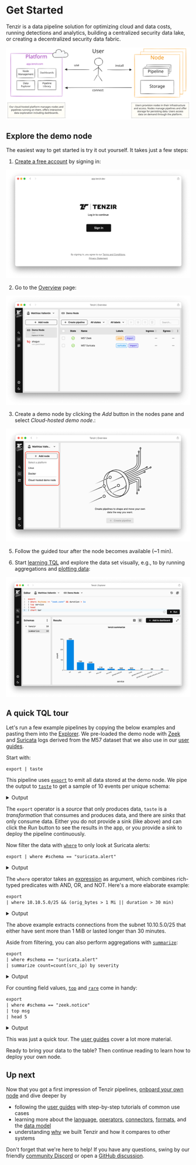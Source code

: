 # Get Started

Tenzir is a data pipeline solution for optimizing cloud and data costs, running
detections and analytics, building a centralized security data lake, or creating
a decentralized security data fabric.

![Tenzir Moving Parts](platform-and-nodes.excalidraw.svg)

## Explore the demo node

The easiest way to get started is try it out yourself. It takes just a few
steps:

1. [Create a free account](setup-guides/set-up-an-account.md) by signing in:

![Sign in](example-signin.png)

2. Go to the [Overview](https://app.tenzir.com/overview) page:

![Overview](example-overview.png)

3. Create a demo node by clicking the *Add* button in the nodes pane and select
   *Cloud-hosted demo node*.:

![Add node](example-add-node.png)

5. Follow the guided tour after the node becomes available (~1 min).

6. Start [learning TQL](language.md) and explore the
   data set visually, e.g., to by running aggregations and
   [plotting data](operators/chart.md):

![Bar chart](example-barchart.png)

## A quick TQL tour

Let's run a few example pipelines by copying the below examples
and pasting them into the [Explorer](https://app.tenzir.com/explorer). We
pre-loaded the demo node with [Zeek](https://zeek.org) and
[Suricata](https://suricata.io) logs derived from the M57 dataset that we also
use in our [user guides](user-guides.md).

Start with:

```
export | taste
```

This pipeline uses [`export`](operators/export.md) to emit all data
stored at the demo node. We pipe the output to
[`taste`](operators/taste.md) to get a sample of 10 events per
unique schema:

<details>
<summary>Output</summary>

```json
{
  "timestamp": "2021-11-18T09:48:16.122571",
  "flow_id": 1722746302079096,
  "pcap_cnt": 349263,
  "vlan": null,
  "in_iface": null,
  "src_ip": "172.17.2.163",
  "src_port": 63342,
  "dest_ip": "45.46.53.140",
  "dest_port": 2222,
  "proto": "TCP",
  "event_type": "tls",
  "community_id": null,
  "tls": {
    "sni": null,
    "session_resumed": null,
    "subject": "C=FR, OU=Seefzjitxo Aolexzn, CN=albfyae.mobi",
    "issuerdn": "C=FR, ST=XF, L=Fke, O=Jvohtaneo Znpfkecey Eotel Aorod, CN=albfyae.mobi",
    "serial": "0A:F1",
    "fingerprint": "6b:0d:bc:a3:ec:fc:4b:56:8a:51:aa:dc:96:b3:e7:35:e6:99:3f:60",
    "ja3": {
      "hash": "51c64c77e60f3980eea90869b68c58a8",
      "string": "771,49196-49195-49200-49199-49188-49187-49192-49191-49162-49161-49172-49171-157-156-61-60-53-47-10,10-11-13-35-23-65281,29-23-24,0"
    },
    "ja3s": {
      "hash": "7c02dbae662670040c7af9bd15fb7e2f",
      "string": "771,157,65281-35"
    },
    "notbefore": "2021-09-23T09:50:44.000000",
    "notafter": "2023-09-23T14:57:14.000000",
    "version": "TLS 1.2"
  },
  "metadata": {
    "flowints": {
      "applayer.anomaly.count": null
    },
    "flowbits": [
      "ET.Evil",
      "ET.BotccIP"
    ]
  }
}
{
  "timestamp": "2021-11-18T09:32:13.566661",
  "flow_id": 1030296579147908,
  "pcap_cnt": 342987,
  "vlan": null,
  "in_iface": null,
  "src_ip": "172.17.2.163",
  "src_port": 63226,
  "dest_ip": "81.214.126.173",
  "dest_port": 2222,
  "proto": "TCP",
  "event_type": "tls",
  "community_id": null,
  "tls": {
    "sni": null,
    "session_resumed": null,
    "subject": "C=PT, OU=Pejmpse Idtyoor Geiw, CN=myzdef.biz",
    "issuerdn": "C=PT, ST=NP, L=Dejxhypqn Tyswmkejf, O=Enfdxjtlz Gucuat LLC., CN=myzdef.biz",
    "serial": "25:9F",
    "fingerprint": "89:98:69:69:01:8e:e9:a3:e6:ba:17:7a:f5:c6:e1:b8:1b:70:e8:cc",
    "ja3": {
      "hash": "51c64c77e60f3980eea90869b68c58a8",
      "string": "771,49196-49195-49200-49199-49188-49187-49192-49191-49162-49161-49172-49171-157-156-61-60-53-47-10,10-11-13-35-23-65281,29-23-24,0"
    },
    "ja3s": {
      "hash": "7c02dbae662670040c7af9bd15fb7e2f",
      "string": "771,157,65281-35"
    },
    "notbefore": "2021-09-22T17:14:19.000000",
    "notafter": "2023-09-23T01:14:49.000000",
    "version": "TLS 1.2"
  },
  "metadata": {
    "flowints": {
      "applayer.anomaly.count": null
    },
    "flowbits": null
  }
}
```

(Only first 2 results shown. Output may vary.)

:::note Demo Dataset
On this site we display the data in JSON. In the Explorer, you can enjoy a
richer display in an interactive table. You can also produce the outputs here by
invoking `tenzir <pipeline>` on the command line or
`docker run -it tenzir/tenzir <pipeline>` when using Docker.
:::

</details>

The `export` operator is a *source* that only produces data, `taste` is a
*transformation* that consumes and produces data, and there are *sinks* that
only consume data. Either you do not provide a sink (like above) and can click
the *Run* button to see the results in the app, or you provide a sink to deploy
the pipeline continuously.

Now filter the data with [`where`](operators/where.md) to only
look at Suricata alerts:

```
export | where #schema == "suricata.alert"
```

<details>
<summary>Output</summary>

```json
{
  "timestamp": "2021-11-17T13:52:05.695469",
  "flow_id": 1868285155318879,
  "pcap_cnt": 143,
  "vlan": null,
  "in_iface": null,
  "src_ip": "14.1.112.177",
  "src_port": 38376,
  "dest_ip": "198.71.247.91",
  "dest_port": 123,
  "proto": "UDP",
  "event_type": "alert",
  "community_id": null,
  "alert": {
    "app_proto": null,
    "action": "allowed",
    "gid": 1,
    "signature_id": 2017919,
    "rev": 2,
    "signature": "ET DOS Possible NTP DDoS Inbound Frequent Un-Authed MON_LIST Requests IMPL 0x03",
    "category": "Attempted Denial of Service",
    "severity": 2,
    "source": {
      "ip": null,
      "port": null
    },
    "target": {
      "ip": null,
      "port": null
    },
    "metadata": {
      "created_at": [
        "2014_01_03"
      ],
      "updated_at": [
        "2014_01_03"
      ]
    }
  },
  "flow": {
    "pkts_toserver": 2,
    "pkts_toclient": 0,
    "bytes_toserver": 468,
    "bytes_toclient": 0,
    "start": "2021-11-17T13:52:05.695391",
    "end": null,
    "age": null,
    "state": null,
    "reason": null,
    "alerted": null
  },
  "payload": null,
  "payload_printable": null,
  "stream": null,
  "packet": null,
  "packet_info": {
    "linktype": null
  },
  "app_proto": "failed"
}
```

(Only 1 out of 19 shown.)

</details>

The `where` operator takes an [expression](language/expressions.md) as argument,
which combines rich-typed predicates with AND, OR, and NOT. Here's a more
elaborate example:

```
export
| where 10.10.5.0/25 && (orig_bytes > 1 Mi || duration > 30 min)
```

<details>
<summary>Output</summary>

```json
{
  "ts": "2021-11-19T06:30:30.918301",
  "uid": "C9T8pykxdsT7iSrc9",
  "id": {
    "orig_h": "10.10.5.101",
    "orig_p": 50046,
    "resp_h": "87.120.8.190",
    "resp_p": 9090
  },
  "proto": "tcp",
  "service": null,
  "duration": "5.09m",
  "orig_bytes": 1394538,
  "resp_bytes": 95179,
  "conn_state": "S1",
  "local_orig": null,
  "local_resp": null,
  "missed_bytes": 0,
  "history": "ShADad",
  "orig_pkts": 5046,
  "orig_ip_bytes": 1596390,
  "resp_pkts": 5095,
  "resp_ip_bytes": 298983,
  "tunnel_parents": null,
  "community_id": "1:UPodR2krvvXUGhc/NEL9kejd7FA=",
  "_write_ts": null
}
{
  "ts": "2021-11-19T07:05:44.694927",
  "uid": "ChnTjeQncxZrb0ZWg",
  "id": {
    "orig_h": "10.10.5.101",
    "orig_p": 50127,
    "resp_h": "87.120.8.190",
    "resp_p": 9090
  },
  "proto": "tcp",
  "service": null,
  "duration": "54.81s",
  "orig_bytes": 1550710,
  "resp_bytes": 97122,
  "conn_state": "S1",
  "local_orig": null,
  "local_resp": null,
  "missed_bytes": 0,
  "history": "ShADadww",
  "orig_pkts": 5409,
  "orig_ip_bytes": 1767082,
  "resp_pkts": 5477,
  "resp_ip_bytes": 316206,
  "tunnel_parents": null,
  "community_id": "1:aw0CtkT7YikUZWyqdHwgLhqJXxU=",
  "_write_ts": null
}
{
  "ts": "2021-11-19T06:30:15.910850",
  "uid": "CxuTEOgWv2Z74FCG6",
  "id": {
    "orig_h": "10.10.5.101",
    "orig_p": 50041,
    "resp_h": "87.120.8.190",
    "resp_p": 9090
  },
  "proto": "tcp",
  "service": null,
  "duration": "36.48m",
  "orig_bytes": 565,
  "resp_bytes": 507,
  "conn_state": "S1",
  "local_orig": null,
  "local_resp": null,
  "missed_bytes": 0,
  "history": "ShADad",
  "orig_pkts": 78,
  "orig_ip_bytes": 3697,
  "resp_pkts": 77,
  "resp_ip_bytes": 3591,
  "tunnel_parents": null,
  "community_id": "1:r337wYxbKPDv5Vkjoz3gGuld1bs=",
  "_write_ts": null
}
```

</details>

The above example extracts connections from the subnet 10.10.5.0/25 that either
have sent more than 1 MiB or lasted longer than 30 minutes.

Aside from filtering, you can also perform aggregations with
[`summarize`](operators/summarize.md):

```
export
| where #schema == "suricata.alert"
| summarize count=count(src_ip) by severity
```

<details>
<summary>Output</summary>

```json
{
  "alert.severity": 1,
  "count": 134644
}
{
  "alert.severity": 2,
  "count": 26780
}
{
  "alert.severity": 3,
  "count": 179713
}
```

</details>

For counting field values, [`top`](operators/top.md) and
[`rare`](operators/rare.md) come in handy:

```
export
| where #schema == "zeek.notice"
| top msg
| head 5
```

<details>
<summary>Output</summary>

```json
{"msg": "SSL certificate validation failed with (certificate has expired)", "n": 2201}
{"msg": "SSL certificate validation failed with (unable to get local issuer certificate)", "n": 1600}
{"msg": "SSL certificate validation failed with (self signed certificate)", "n": 603}
{"msg": "Detected SMB::FILE_WRITE to admin file share '\\\\10.5.26.4\\C$\\WINDOWS\\h48l10jxplwhq9eowyecjmwg0nxwu72zblns1l3v3c6uu6p6069r4c4c5yjwv_e7.exe'", "n": 339}
{"msg": "SSL certificate validation failed with (certificate is not yet valid)", "n": 324}
```

</details>

This was just a quick tour. The [user guides](user-guides.md) cover a lot more
material.

Ready to bring your data to the table? Then continue reading to learn how to
deploy your own node.

## Up next

Now that you got a first impression of Tenzir pipelines, [onboard your own
node](setup-guides/deploy-a-node.md) and dive deeper by

- following the [user guides](user-guides.md) with step-by-step tutorials of
  common use cases
- learning more about the [language](language.md), [operators](operators.md),
  [connectors](connectors.md), [formats](formats.md), and the [data
  model](data-model.md)
- understanding [why](why-tenzir.md) we built Tenzir and how it compares to
  other systems

Don't forget that we're here to help! If you have any questions, swing by our
friendly [community Discord](/discord) or open a [GitHub
discussion](https://github.com/tenzir/tenzir/discussions).

